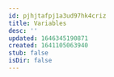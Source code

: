```yaml
---
id: pjhjtafpj1a3ud97hk4criz
title: Variables
desc: ''
updated: 1646345190871
created: 1641105063940
stub: false
isDir: false
---
```

